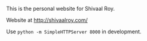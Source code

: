 This is the personal website for Shivaal Roy.

Website at http://shivaalroy.com/

Use `python -m SimpleHTTPServer 8000` in development.